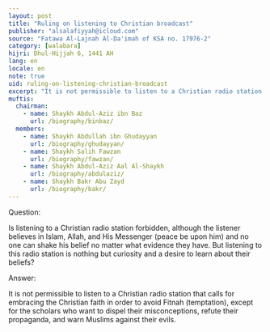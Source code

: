 ```yaml
---
layout: post
title: "Ruling on listening to Christian broadcast"
publisher: "alsalafiyyah@icloud.com"
source: "Fatawa Al-Lajnah Al-Da'imah of KSA no. 17976-2"
category: [walabara]
hijri: Dhul-Hijjah 6, 1441 AH
lang: en
locale: en
note: true
uid: ruling-on-listening-christian-broadcast
excerpt: "It is not permissible to listen to a Christian radio station that calls for embracing the Christian faith in order to avoid Fitnah (temptation), except for the scholars who want to dispel their misconceptions, refute their propaganda, and warn Muslims against their evils."
muftis:
  chairman: 
    - name: Shaykh Abdul-Aziz ibn Baz
      url: /biography/binbaz/
  members: 
    - name: Shaykh Abdullah ibn Ghudayyan
      url: /biography/ghudayyan/
    - name: Shaykh Salih Fawzan
      url: /biography/fawzan/
    - name: Shaykh Abdul-Aziz Aal Al-Shaykh
      url: /biography/abdulaziz/
    - name: Shaykh Bakr Abu Zayd
      url: /biography/bakr/
---
```


Question: 

Is listening to a Christian radio station forbidden, although the listener believes in Islam, Allah, and His Messenger (peace be upon him) and no one can shake his belief no matter what evidence they have. But listening to this radio station is nothing but curiosity and a desire to learn about their beliefs?
 
Answer:

It is not permissible to listen to a Christian radio station that calls for embracing the Christian faith in order to avoid Fitnah (temptation), except for the scholars who want to dispel their misconceptions, refute their propaganda, and warn Muslims against their evils.
